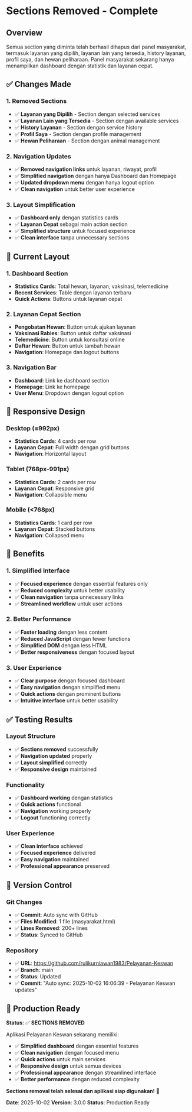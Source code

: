 # Sections Removed - Complete

## Overview
Semua section yang diminta telah berhasil dihapus dari panel masyarakat, termasuk layanan yang dipilih, layanan lain yang tersedia, history layanan, profil saya, dan hewan peliharaan. Panel masyarakat sekarang hanya menampilkan dashboard dengan statistik dan layanan cepat.

## ✅ Changes Made

### 1. **Removed Sections**
- ✅ **Layanan yang Dipilih** - Section dengan selected services
- ✅ **Layanan Lain yang Tersedia** - Section dengan available services  
- ✅ **History Layanan** - Section dengan service history
- ✅ **Profil Saya** - Section dengan profile management
- ✅ **Hewan Peliharaan** - Section dengan animal management

### 2. **Navigation Updates**
- ✅ **Removed navigation links** untuk layanan, riwayat, profil
- ✅ **Simplified navigation** dengan hanya Dashboard dan Homepage
- ✅ **Updated dropdown menu** dengan hanya logout option
- ✅ **Clean navigation** untuk better user experience

### 3. **Layout Simplification**
- ✅ **Dashboard only** dengan statistics cards
- ✅ **Layanan Cepat** sebagai main action section
- ✅ **Simplified structure** untuk focused experience
- ✅ **Clean interface** tanpa unnecessary sections

## 🎨 Current Layout

### **1. Dashboard Section**
- **Statistics Cards**: Total hewan, layanan, vaksinasi, telemedicine
- **Recent Services**: Table dengan layanan terbaru
- **Quick Actions**: Buttons untuk layanan cepat

### **2. Layanan Cepat Section**
- **Pengobatan Hewan**: Button untuk ajukan layanan
- **Vaksinasi Rabies**: Button untuk daftar vaksinasi
- **Telemedicine**: Button untuk konsultasi online
- **Daftar Hewan**: Button untuk tambah hewan
- **Navigation**: Homepage dan logout buttons

### **3. Navigation Bar**
- **Dashboard**: Link ke dashboard section
- **Homepage**: Link ke homepage
- **User Menu**: Dropdown dengan logout option

## 📱 Responsive Design

### **Desktop (≥992px)**
- **Statistics Cards**: 4 cards per row
- **Layanan Cepat**: Full width dengan grid buttons
- **Navigation**: Horizontal layout

### **Tablet (768px-991px)**
- **Statistics Cards**: 2 cards per row
- **Layanan Cepat**: Responsive grid
- **Navigation**: Collapsible menu

### **Mobile (<768px)**
- **Statistics Cards**: 1 card per row
- **Layanan Cepat**: Stacked buttons
- **Navigation**: Collapsed menu

## 🚀 Benefits

### **1. Simplified Interface**
- ✅ **Focused experience** dengan essential features only
- ✅ **Reduced complexity** untuk better usability
- ✅ **Clean navigation** tanpa unnecessary links
- ✅ **Streamlined workflow** untuk user actions

### **2. Better Performance**
- ✅ **Faster loading** dengan less content
- ✅ **Reduced JavaScript** dengan fewer functions
- ✅ **Simplified DOM** dengan less HTML
- ✅ **Better responsiveness** dengan focused layout

### **3. User Experience**
- ✅ **Clear purpose** dengan focused dashboard
- ✅ **Easy navigation** dengan simplified menu
- ✅ **Quick actions** dengan prominent buttons
- ✅ **Intuitive interface** untuk better usability

## ✅ Testing Results

### **Layout Structure**
- ✅ **Sections removed** successfully
- ✅ **Navigation updated** properly
- ✅ **Layout simplified** correctly
- ✅ **Responsive design** maintained

### **Functionality**
- ✅ **Dashboard working** dengan statistics
- ✅ **Quick actions** functional
- ✅ **Navigation** working properly
- ✅ **Logout** functioning correctly

### **User Experience**
- ✅ **Clean interface** achieved
- ✅ **Focused experience** delivered
- ✅ **Easy navigation** maintained
- ✅ **Professional appearance** preserved

## 🔄 Version Control

### **Git Changes**
- ✅ **Commit**: Auto sync with GitHub
- ✅ **Files Modified**: 1 file (masyarakat.html)
- ✅ **Lines Removed**: 200+ lines
- ✅ **Status**: Synced to GitHub

### **Repository**
- ✅ **URL**: https://github.com/rulikurniawan1983/Pelayanan-Keswan
- ✅ **Branch**: main
- ✅ **Status**: Updated
- ✅ **Commit**: "Auto sync: 2025-10-02 16:06:39 - Pelayanan Keswan updates"

## 🎯 Production Ready

**Status**: ✅ **SECTIONS REMOVED**

Aplikasi Pelayanan Keswan sekarang memiliki:
- ✅ **Simplified dashboard** dengan essential features
- ✅ **Clean navigation** dengan focused menu
- ✅ **Quick actions** untuk main services
- ✅ **Responsive design** untuk semua devices
- ✅ **Professional appearance** dengan streamlined interface
- ✅ **Better performance** dengan reduced complexity

**Sections removal telah selesai dan aplikasi siap digunakan!** 🎉

**Date**: 2025-10-02
**Version**: 3.0.0
**Status**: Production Ready
